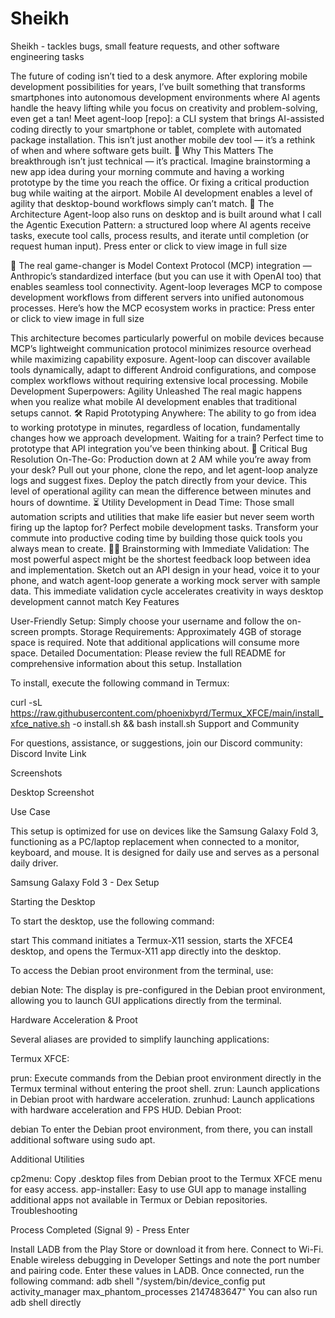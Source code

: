 # Sheikh
Sheikh - tackles bugs, small feature requests, and other software engineering tasks

The future of coding isn’t tied to a desk anymore. After exploring mobile development possibilities for years, I’ve built something that transforms smartphones into autonomous development environments where AI agents handle the heavy lifting while you focus on creativity and problem-solving, even get a tan!
Meet agent-loop [repo]: a CLI system that brings AI-assisted coding directly to your smartphone or tablet, complete with automated package installation.
This isn’t just another mobile dev tool — it’s a rethink of when and where software gets built.
🧠 Why This Matters
The breakthrough isn’t just technical — it’s practical.
Imagine brainstorming a new app idea during your morning commute and having a working prototype by the time you reach the office. Or fixing a critical production bug while waiting at the airport. Mobile AI development enables a level of agility that desktop-bound workflows simply can’t match.
🦾 The Architecture
Agent-loop also runs on desktop and is built around what I call the Agentic Execution Pattern: a structured loop where AI agents receive tasks, execute tool calls, process results, and iterate until completion (or request human input).
Press enter or click to view image in full size

🔌 The real game-changer is Model Context Protocol (MCP) integration — Anthropic’s standardized interface (but you can use it with OpenAI too) that enables seamless tool connectivity. Agent-loop leverages MCP to compose development workflows from different servers into unified autonomous processes.
Here’s how the MCP ecosystem works in practice:
Press enter or click to view image in full size

This architecture becomes particularly powerful on mobile devices because MCP’s lightweight communication protocol minimizes resource overhead while maximizing capability exposure. Agent-loop can discover available tools dynamically, adapt to different Android configurations, and compose complex workflows without requiring extensive local processing.
Mobile Development Superpowers: Agility Unleashed
The real magic happens when you realize what mobile AI development enables that traditional setups cannot.
🛠️ Rapid Prototyping Anywhere: The ability to go from idea to working prototype in minutes, regardless of location, fundamentally changes how we approach development. Waiting for a train? Perfect time to prototype that API integration you’ve been thinking about.
🚨 Critical Bug Resolution On-The-Go: Production down at 2 AM while you’re away from your desk? Pull out your phone, clone the repo, and let agent-loop analyze logs and suggest fixes. Deploy the patch directly from your device. This level of operational agility can mean the difference between minutes and hours of downtime.
⏳ Utility Development in Dead Time: Those small automation scripts and utilities that make life easier but never seem worth firing up the laptop for? Perfect mobile development tasks. Transform your commute into productive coding time by building those quick tools you always mean to create.
🧠💡 Brainstorming with Immediate Validation: The most powerful aspect might be the shortest feedback loop between idea and implementation. Sketch out an API design in your head, voice it to your phone, and watch agent-loop generate a working mock server with sample data. This immediate validation cycle accelerates creativity in ways desktop development cannot match Key Features

User-Friendly Setup: Simply choose your username and follow the on-screen prompts.
Storage Requirements: Approximately 4GB of storage space is required. Note that additional applications will consume more space.
Detailed Documentation: Please review the full README for comprehensive information about this setup.
Installation

To install, execute the following command in Termux:

curl -sL https://raw.githubusercontent.com/phoenixbyrd/Termux_XFCE/main/install_xfce_native.sh -o install.sh && bash install.sh
Support and Community

For questions, assistance, or suggestions, join our Discord community:
Discord Invite Link

Screenshots

Desktop Screenshot

Use Case

This setup is optimized for use on devices like the Samsung Galaxy Fold 3, functioning as a PC/laptop replacement when connected to a monitor, keyboard, and mouse. It is designed for daily use and serves as a personal daily driver.

Samsung Galaxy Fold 3 - Dex Setup

Starting the Desktop

To start the desktop, use the following command:

start
This command initiates a Termux-X11 session, starts the XFCE4 desktop, and opens the Termux-X11 app directly into the desktop.

To access the Debian proot environment from the terminal, use:

debian
Note: The display is pre-configured in the Debian proot environment, allowing you to launch GUI applications directly from the terminal.

Hardware Acceleration & Proot

Several aliases are provided to simplify launching applications:

Termux XFCE:

prun: Execute commands from the Debian proot environment directly in the Termux terminal without entering the proot shell.
zrun: Launch applications in Debian proot with hardware acceleration.
zrunhud: Launch applications with hardware acceleration and FPS HUD.
Debian Proot:

debian To enter the Debian proot environment, from there, you can install additional software using sudo apt.

Additional Utilities

cp2menu: Copy .desktop files from Debian proot to the Termux XFCE menu for easy access.
app-installer: Easy to use GUI app to manage installing additional apps not available in Termux or Debian repositories.
Troubleshooting

Process Completed (Signal 9) - Press Enter

Install LADB from the Play Store or download it from here.
Connect to Wi-Fi.
Enable wireless debugging in Developer Settings and note the port number and pairing code.
Enter these values in LADB.
Once connected, run the following command:
adb shell "/system/bin/device_config put activity_manager max_phantom_processes 2147483647"
You can also run adb shell directly 
